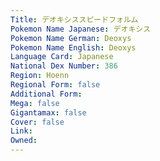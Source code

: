 ```yaml
---
﻿Title: デオキシススピードフォルム
Pokemon Name Japanese: デオキシス
Pokemon Name German: Deoxys
Pokemon Name English: Deoxys
Language Card: Japanese
National Dex Number: 386
Region: Hoenn
Regional Form: false
Additional Form: 
Mega: false
Gigantamax: false
Cover: false
Link: 
Owned: 
---
```

